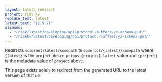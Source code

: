 ```yaml
---
layout: latest_redirect
project: riak_kv
replace_text: latest
latest_text: "{2.9.7}"
aliases:
  - "/riak/latest/developing/api/protocol-buffers/yz-schema-put/"
  - "/riakkv/latest/developing/api/protocol-buffers/yz-schema-put/"
---
```


Redirects `someroot/latest/somepath` to `someroot/{latest}/somepath` 
where `{latest}` is the `project_descriptions.{project}.latest` value
and `{project}` is the metadata value of `project` above.

This page exists solely to redirect from the generated URL to the latest version of
that url.


